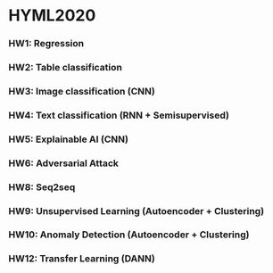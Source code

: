 # HYML2020
### HW1: Regression
### HW2: Table classification
### HW3: Image classification (CNN)
### HW4: Text classification (RNN + Semisupervised)
### HW5: Explainable AI (CNN)
### HW6: Adversarial Attack
### HW8: Seq2seq
### HW9: Unsupervised Learning (Autoencoder + Clustering)

### HW10: Anomaly Detection (Autoencoder + Clustering)

### HW12: Transfer Learning (DANN)